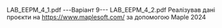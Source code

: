 LAB_EEPM_4_1.pdf ---Варіант 9--- LAB_EEPM_4_2.pdf
Реалізував дані проєкти на https://www.maplesoft.com/ 
за допомогою Maple 2024
